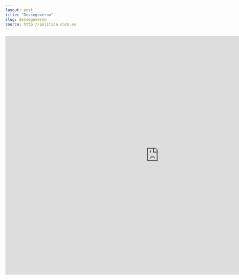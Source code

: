 ```yaml
---
layout: post
title: "Dessegoverno"
slug: dessegoverno
source: http://politica.oocn.eu
---
```


<iframe src="https://docs.google.com/presentation/d/1MDKlogH9hzN5pTswE14TlHjBrMZ310xO-IayZZQa8xI/embed?start=false&loop=false&delayms=3000" frameborder="0" width="960" height="749" allowfullscreen="true" mozallowfullscreen="true" webkitallowfullscreen="true"></iframe>
